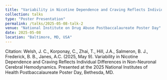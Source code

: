 ```yaml
---
title: "Variability in Nicotine Dependence and Craving Reflects Individual Differences in Non-Neuronal Cerebral Hemodynamics"
collection: talks
type: "Poster Presentation"
permalink: /talks/2025-05-08-talk-2
venue: "National Institute on Drug Abuse Postbaccalaureate Poster Day"
date: 2025-05-08
location: "Baltimore, MD, USA"
---
```


Citation: Welsh, J. C., Korponay, C., Zhai, T., Hill, J.A., Salmeron, B. J., Frederick, B. B., Janes, A.C. (2025, May 9). Variability in Nicotine Dependence and Craving Reflects Individual Differences in Non-Neuronal Cerebral Hemodynamics. Presented at the 2025 National Institutes of Health Postbaccalaureate Poster Day, Bethesda, MD.

